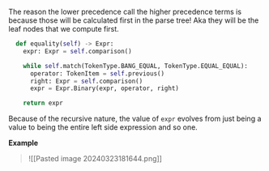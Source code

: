 The reason the lower precedence call the higher precedence terms is because those will be calculated first in the parse tree! Aka they will be the leaf nodes that we compute first.

```python
  def equality(self) -> Expr:
    expr: Expr = self.comparison()

    while self.match(TokenType.BANG_EQUAL, TokenType.EQUAL_EQUAL):
      operator: TokenItem = self.previous()
      right: Expr = self.comparison()
      expr = Expr.Binary(expr, operator, right)

    return expr
```

Because of the recursive nature, the value of `expr` evolves from just being a value to being the entire left side expression and so one.

**Example**

>![[Pasted image 20240323181644.png]]